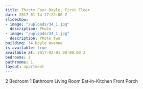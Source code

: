 ```yaml
---
title: Thirty Four Doyle, First Floor
date: 2017-01-14 17:22:00 Z
slideshow:
- image: "/uploads/34_1.jpg"
  description: Photo
- image: "/uploads/34_1.jpg"
  description: Photo two
building: 34 Doyle Avenue
is available: true
available at: 2017-02-01 00:00:00 Z
bedrooms: 2
bathrooms: 1
layout: apartment
---
```


2 Bedroom
1 Bathroom
Living Room
Eat-in-Kitchen
Front Porch
